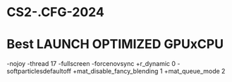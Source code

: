 # CS2-.CFG-2024

# Best LAUNCH OPTIMIZED GPUxCPU
-nojoy -thread 17 -fullscreen -forcenovsync +r_dynamic 0 -softparticlesdefaultoff +mat_disable_fancy_blending 1 +mat_queue_mode 2



